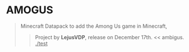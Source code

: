 # AMOGUS

> Minecraft Datapack to add the Among Us game in Minecraft,
>> Project by **LejusVDP**, release on December 17th. <<
> ambigus.
> <ins>./test</ins>
